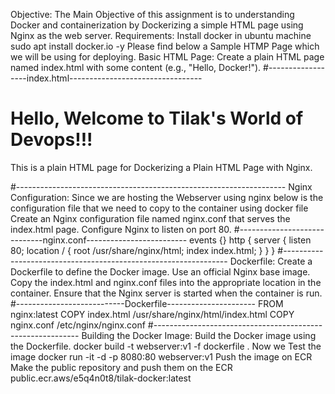 Objective:
The Main Objective of this assignment is to understanding Docker and containerization by Dockerizing a simple HTML page using Nginx as the web server.
Requirements:
Install docker in ubuntu machine
sudo apt install docker.io -y
Please find below a Sample HTMP Page which we will be using for deploying.
Basic HTML Page:
Create a plain HTML page named index.html with some content (e.g., "Hello, Docker!").
#------------------index.html---------------------------------
<!DOCTYPE html>
<html>
<head>
<title>Welcome to Tilak's World of Devops!</title>
</head>
<body>
<h1>Hello, Welcome to Tilak's World of Devops!!!</h1>
<p>This is a plain HTML page for Dockerizing a Plain HTML Page with Nginx.</p>
</body>
</html>#-------------------------------------------------------------------
Nginx Configuration:
Since we are hosting the Webserver using nginx below is the configuration file that we need to copy to the container using docker file
Create an Nginx configuration file named nginx.conf that serves the index.html page.
Configure Nginx to listen on port 80.
#-----------------------------nginx.conf-------------------------
events {}
http {
server {
listen 80;
location / {
root /usr/share/nginx/html;
index index.html;
}
}
}
#----------------------------------------------------------------
Dockerfile:
Create a Dockerfile to define the Docker image.
Use an official Nginx base image.
Copy the index.html and nginx.conf files into the appropriate location in the container.
Ensure that the Nginx server is started when the container is run.
#---------------------------Dockerfile----------------------
FROM nginx:latest
COPY index.html /usr/share/nginx/html/index.html
COPY nginx.conf /etc/nginx/nginx.conf
#-----------------------------------------------------------
Building the Docker Image:
Build the Docker image using the Dockerfile.
docker build -t webserver:v1 -f dockerfile .
Now we Test the image
docker run -it -d -p 8080:80 webserver:v1
Push the image on ECR
Make the public repository and push them on the ECR
public.ecr.aws/e5q4n0t8/tilak-docker:latest
